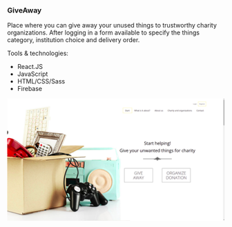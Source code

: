 ### GiveAway

Place where you can give away your unused things to trustworthy charity organizations. After logging in a form available to specify the things category, institution choice and delivery order.

Tools & technologies:
* React.JS
* JavaScript
* HTML/CSS/Sass
* Firebase

![GiveAway](https://github.com/AdamPtk/give-away/blob/master/public/GiveAway.png)
